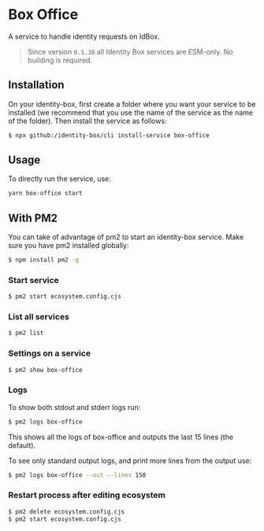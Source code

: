 # Box Office

A service to handle identity requests on IdBox.

> Since version `0.1.38` all Identity Box services are ESM-only. No building is required.

## Installation

On your identity-box, first create a folder where you want your service to be installed (we recommend that you use the name of the service as the name of the folder). Then install the service as follows:

```bash
$ npx github:/identity-box/cli install-service box-office
```

## Usage

To directly run the service, use:

```bash
yarn box-office start
```

## With PM2

You can take of advantage of pm2 to start an identity-box service. Make sure you have pm2 installed globally:

```bash
$ npm install pm2 -g
```

### Start service

```bash
$ pm2 start ecosystem.config.cjs
```

### List all services

```bash
$ pm2 list
```

### Settings on a service

```bash
$ pm2 show box-office
```

### Logs

To show both stdout and stderr logs run:

```bash
$ pm2 logs box-office
```

This shows all the logs of box-office and outputs the last 15 lines (the default).

To see only standard output logs, and print more lines from the output use:

```bash
$ pm2 logs box-office --out --lines 150
```

### Restart process after editing ecosystem

```bash
$ pm2 delete ecosystem.config.cjs
$ pm2 start ecosystem.config.cjs
```
